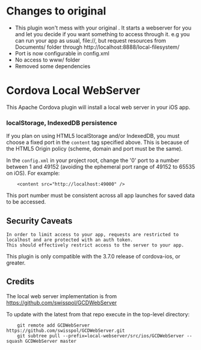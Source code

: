 # Changes to original

- This plugin won't mess with your original <content src>. It starts a webserver for you and let you decide if you want something to access through it. e.g you can run your app as usual, file://, but request resources from Documents/ folder through http://localhost:8888/local-filesystem/
- Port is now configurable in config.xml
- No access to www/ folder
- Removed some dependencies


# Cordova Local WebServer

This Apache Cordova plugin will install a local web server in your iOS app.

### localStorage, IndexedDB persistence

If you plan on using HTML5 localStorage and/or IndexedDB, you must choose a fixed port in the `content` tag specified above. This is because of the HTML5 Origin policy (scheme, domain and port must be the same).

In the `config.xml` in your project root, change the '0' port to a number between 1 and 49152 (avoiding the ephemeral port range of 49152 to 65535 on iOS). For example:
    
        <content src="http://localhost:49000" />
    

This port number must be consistent across all app launches for saved data to be accessed.


## Security Caveats

    In order to limit access to your app, requests are restricted to localhost and are protected with an auth token.
    This should effectively restrict access to the server to your app.
    
This plugin is only compatible with the 3.7.0 release of cordova-ios, or greater.
    

## Credits

The local web server implementation is from https://github.com/swisspol/GCDWebServer

To update with the latest from that repo execute in the top-level directory:

        git remote add GCDWebServer https://github.com/swisspol/GCDWebServer.git
        git subtree pull --prefix=local-webserver/src/ios/GCDWebServer --squash GCDWebServer master
